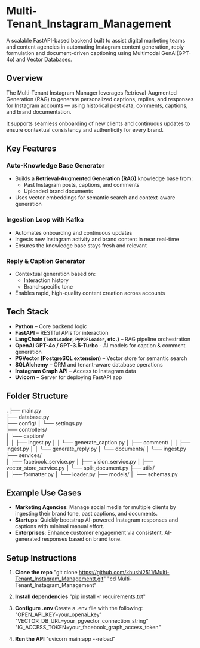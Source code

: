 # Multi-Tenant_Instagram_Management

A scalable FastAPI-based backend built to assist digital marketing teams and content agencies in automating Instagram content generation, reply formulation and document-driven captioning using Multimodal GenAI(GPT-4o) and Vector Databases.


## Overview

The Multi-Tenant Instagram Manager leverages Retrieval-Augmented Generation (RAG) to generate personalized captions, replies, and responses for Instagram accounts — using historical post data, comments, captions, and brand documentation.

It supports seamless onboarding of new clients and continuous updates to ensure contextual consistency and authenticity for every brand.


## Key Features

### Auto-Knowledge Base Generator
- Builds a **Retrieval-Augmented Generation (RAG)** knowledge base from:
  - Past Instagram posts, captions, and comments
  - Uploaded brand documents
- Uses vector embeddings for semantic search and context-aware generation

### Ingestion Loop with Kafka
- Automates onboarding and continuous updates
- Ingests new Instagram activity and brand content in near real-time
- Ensures the knowledge base stays fresh and relevant

### Reply & Caption Generator
- Contextual generation based on:
  - Interaction history
  - Brand-specific tone
- Enables rapid, high-quality content creation across accounts


## Tech Stack

- **Python** – Core backend logic
- **FastAPI** – RESTful APIs for interaction
- **LangChain (`TextLoader`, `PyPDFLoader`, etc.)** – RAG pipeline orchestration
- **OpenAI GPT-4o / GPT-3.5-Turbo** - AI models for caption & comment generation 
- **PGVector (PostgreSQL extension)** – Vector store for semantic search  
- **SQLAlchemy** – ORM and tenant-aware database operations
- **Instagram Graph API** – Access to Instagram data
- **Uvicorn** – Server for deploying FastAPI app     

## Folder Structure
.
├── main.py             
├── database.py            
├── config/
│   └── settings.py        
├── controllers/           
│   ├── caption/            
│   │   ├── ingest.py
│   │   └── generate_caption.py
│   ├── comment/
│   │   ├── ingest.py
│   │   └── generate_reply.py
│   └── documents/
│       └── ingest.py
├── services/               
│   ├── facebook_service.py
│   ├── vision_service.py
│   ├── vector_store_service.py
│   └── split_document.py
├── utils/              
│   ├── formatter.py
│   └── loader.py
├── models/
│   └── schemas.py  


## Example Use Cases
 
- **Marketing Agencies**: Manage social media for multiple clients by ingesting their brand tone, past captions, and documents.
- **Startups**: Quickly bootstrap AI-powered Instagram responses and captions with minimal manual effort.
- **Enterprises**: Enhance customer engagement via consistent, AI-generated responses based on brand tone.


## Setup Instructions

1. **Clone the repo**
"git clone https://github.com/khushi2511/Multi-Tenant_Instagram_Managementt.git"
"cd Multi-Tenant_Instagram_Management"

2. **Install dependencies**
"pip install -r requirements.txt"

3. **Configure .env**
Create a .env file with the following:
"OPEN_API_KEY=your_openai_key"
"VECTOR_DB_URL=your_pgvector_connection_string"
"IG_ACCESS_TOKEN=your_facebook_graph_access_token"

4. **Run the API**
"uvicorn main:app --reload"
